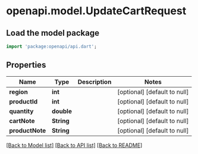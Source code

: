 # openapi.model.UpdateCartRequest

## Load the model package
```dart
import 'package:openapi/api.dart';
```

## Properties
Name | Type | Description | Notes
------------ | ------------- | ------------- | -------------
**region** | **int** |  | [optional] [default to null]
**productId** | **int** |  | [optional] [default to null]
**quantity** | **double** |  | [optional] [default to null]
**cartNote** | **String** |  | [optional] [default to null]
**productNote** | **String** |  | [optional] [default to null]

[[Back to Model list]](../README.md#documentation-for-models) [[Back to API list]](../README.md#documentation-for-api-endpoints) [[Back to README]](../README.md)


